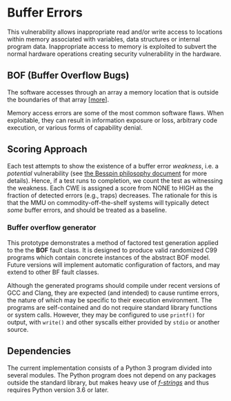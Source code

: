 # Buffer Errors #

This vulnerability allows inappropriate read and/or write access to locations within memory associated with variables, data structures or internal program data.
Inappropriate access to memory is exploited to subvert the normal hardware operations creating security vulnerability in the hardware.

## BOF (Buffer Overflow Bugs) ##
The software accesses through an array a memory location that is outside the boundaries of that array \[[more](https://samate.nist.gov/BF/Classes/BOF.html)\].

Memory access errors are some of the most common software flaws.
When exploitable, they can result in information exposure or loss,
arbitrary code execution, or various forms of capability denial.

## Scoring Approach ##

Each test attempts to show the existence of a buffer error *weakness*, i.e. a _potential_ vulnerability (see [the Besspin philosophy document](../../../docs/cwesEvaluation/besspinPhilosophy.md) for more details). 
Hence, if a test runs to completion, we count the test as witnessing the weakness.
Each CWE is assigned a score from NONE to HIGH as the fraction of detected errors (e.g., traps) decreases.
The rationale for this is that the MMU on commodity-off-the-shelf systems will typically detect _some_
buffer errors, and should be treated as a baseline.

### Buffer overflow generator

This prototype demonstrates a method of factored test generation
applied to the the **BOF** fault class.
It is designed to produce valid randomized C99 programs which contain
concrete instances of the abstract BOF model.
Future versions will implement automatic configuration of factors,
and may extend to other BF fault classes.

Although the generated programs should compile under recent versions
of GCC and Clang, they are expected (and intended) to cause runtime errors,
the nature of which may be specific to their execution environment.
The programs are self-contained and do not require standard library functions
or system calls. However, they may be configured to use `printf()`
for output, with `write()` and other syscalls either provided by `stdio`
or another source.


## Dependencies

The current implementation consists of a Python 3 program divided into
several modules. The Python program does not depend on any
packages outside the standard library,
but makes heavy use of [*f-strings*](https://docs.python.org/3/whatsnew/3.6.html#whatsnew36-pep498)
and thus requires Python version 3.6 or later.
